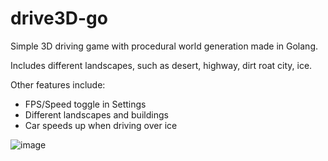 # drive3D-go
Simple 3D driving game with procedural world generation made in Golang.

Includes different landscapes, such as desert, highway, dirt roat city, ice.

Other features include:
- FPS/Speed toggle in Settings
- Different landscapes and buildings
- Car speeds up when driving over ice

![image](https://github.com/user-attachments/assets/48beda5b-c589-49bb-9970-fac988960e69)
